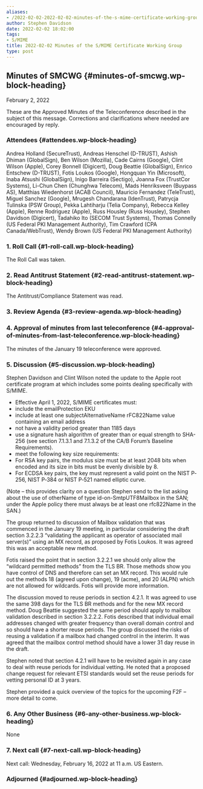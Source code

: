 ```yaml
---
aliases:
- /2022-02-02-2022-02-02-minutes-of-the-s-mime-certificate-working-group/
author: Stephen Davidson
date: 2022-02-02 18:02:00
tags:
- S/MIME
title: 2022-02-02 Minutes of the S/MIME Certificate Working Group 
type: post
---
```


## Minutes of SMCWG {#minutes-of-smcwg.wp-block-heading}

February 2, 2022

These are the Approved Minutes of the Teleconference described in the subject of this message. Corrections and clarifications where needed are encouraged by reply.

### Attendees {#attendees.wp-block-heading}

Andrea Holland (SecureTrust), Andreas Henschel (D-TRUST), Ashish Dhiman (GlobalSign), Ben Wilson (Mozilla), Cade Cairns (Google), Clint Wilson (Apple), Corey Bonnell (Digicert), Doug Beattie (GlobalSign), Enrico Entschew (D-TRUST), Fotis Loukos (Google), Hongquan Yin (Microsoft), Inaba Atsushi (GlobalSign), Inigo Barreira (Sectigo), Joanna Fox (TrustCor Systems), Li-Chun Chen (Chunghwa Telecom), Mads Henriksveen (Buypass AS), Matthias Wiedenhorst (ACAB Council), Mauricio Fernandez (TeleTrust), Miguel Sanchez (Google), Mrugesh Chandarana (IdenTrust), Patrycja Tulinska (PSW Group), Pekka Lahtiharju (Telia Company), Rebecca Kelley (Apple), Renne Rodriguez (Apple), Russ Housley (Russ Housley), Stephen Davidson (Digicert), Tadahiko Ito (SECOM Trust Systems), Thomas Connelly (US Federal PKI Management Authority), Tim Crawford (CPA Canada/WebTrust), Wendy Brown (US Federal PKI Management Authority)

### 1. Roll Call {#1-roll-call.wp-block-heading}

The Roll Call was taken.

### 2. Read Antitrust Statement {#2-read-antitrust-statement.wp-block-heading}

The Antitrust/Compliance Statement was read.

### 3. Review Agenda {#3-review-agenda.wp-block-heading}

### 4. Approval of minutes from last teleconference {#4-approval-of-minutes-from-last-teleconference.wp-block-heading}

The minutes of the January 19 teleconference were approved.

### 5. Discussion {#5-discussion.wp-block-heading}

Stephen Davidson and Clint Wilson noted the update to the Apple root certificate program at which includes some points dealing specifically with S/MIME.

- Effective April 1, 2022, S/MIME certificates must:
- include the emailProtection EKU
- include at least one subjectAlternativeName rFC822Name value containing an email address
- not have a validity period greater than 1185 days
- use a signature hash algorithm of greater than or equal strength to SHA-256 (see section 7.1.3.1 and 7.1.3.2 of the CA/B Forum’s Baseline Requirements).
- meet the following key size requirements:
- For RSA key pairs, the modulus size must be at least 2048 bits when encoded and its size in bits must be evenly divisible by 8.
- For ECDSA key pairs, the key must represent a valid point on the NIST P‐256, NIST P‐384 or NIST P‐521 named elliptic curve.

(Note – this provides clarity on a question Stephen send to the list asking about the use of otherName of type id-on-SmtpUTF8Mailbox in the SAN; under the Apple policy there must always be at least one rfc822Name in the SAN.)

The group returned to discussion of Mailbox validation that was commenced in the January 19 meeting, in particular considering the draft section 3.2.2.3 “validating the applicant as operator of associated mail server(s)” using an MX record, as proposed by Fotis Loukos. It was agreed this was an acceptable new method.

Fotis raised the point that in section 3.2.2.1 we should only allow the “wildcard permitted methods” from the TLS BR. Those methods show you have control of DNS and therefore can set an MX record. This would rule out the methods 18 (agreed upon change), 19 (acme), and 20 (ALPN) which are not allowed for wildcards. Fotis will provide more information.

The discussion moved to reuse periods in section 4.2.1. It was agreed to use the same 398 days for the TLS BR methods and for the new MX record method. Doug Beattie suggested the same period should apply to mailbox validation described in section 3.2.2.2. Fotis described that individual email addresses changed with greater frequency than overall domain control and so should have a shorter reuse periods. The group discussed the risks of reusing a validation if a mailbox had changed control in the interim. It was agreed that the mailbox control method should have a lower 31 day reuse in the draft.

Stephen noted that section 4.2.1 will have to be revisited again in any case to deal with reuse periods for individual vetting. He noted that a proposed change request for relevant ETSI standards would set the reuse periods for vetting personal ID at 3 years.

Stephen provided a quick overview of the topics for the upcoming F2F – more detail to come.

### 6. Any Other Business {#6-any-other-business.wp-block-heading}

None

### 7. Next call {#7-next-call.wp-block-heading}

Next call: Wednesday, February 16, 2022 at 11 a.m. US Eastern.

### Adjourned {#adjourned.wp-block-heading}